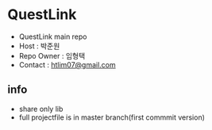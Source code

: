 # QuestLink

- QuestLink main repo
- Host : 박준원
- Repo Owner : 임형택
- Contact : htlim07@gmail.com

## info

- share only lib
- full projectfile is in master branch(first commmit version)
